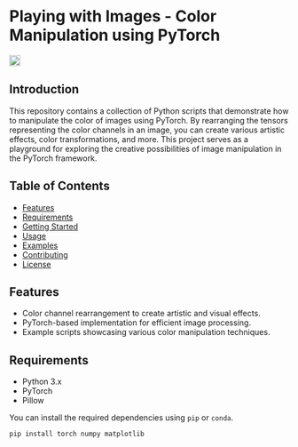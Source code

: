 # Playing with Images - Color Manipulation using PyTorch

<img src="https://pytorch.org/assets/images/pytorch-logo.png" alt="PyTorch Logo" width="20" height="20">


## Introduction

This repository contains a collection of Python scripts that demonstrate how to manipulate the color of images using PyTorch. By rearranging the tensors representing the color channels in an image, you can create various artistic effects, color transformations, and more. This project serves as a playground for exploring the creative possibilities of image manipulation in the PyTorch framework.

## Table of Contents

- [Features](#features)
- [Requirements](#requirements)
- [Getting Started](#getting-started)
- [Usage](#usage)
- [Examples](#examples)
- [Contributing](#contributing)
- [License](#license)

## Features

- Color channel rearrangement to create artistic and visual effects.
- PyTorch-based implementation for efficient image processing.
- Example scripts showcasing various color manipulation techniques.

## Requirements

- Python 3.x
- PyTorch
- Pillow

You can install the required dependencies using `pip` or `conda`.

```bash
pip install torch numpy matplotlib
